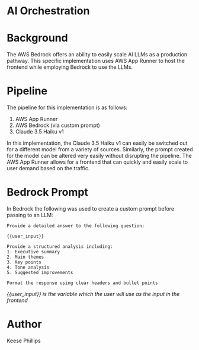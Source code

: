 # AI Orchestration

# Background 
The AWS Bedrock offers an ability to easily scale AI LLMs as a production pathway. This specific implementation uses AWS App Runner to host the frontend while employing Bedrock to use the LLMs.

# Pipeline
The pipeline for this implementation is as follows: 
1. AWS App Runner
2. AWS Bedrock (via custom prompt)
3. Claude 3.5 Haiku v1

In this implementation, the Claude 3.5 Haiku v1 can easily be switched out for a different model from a variety of sources. Similarly, the prompt created for the model can be altered very easily without disrupting the pipeline. The AWS App Runner allows for a frontend that can quickly and easily scale to user demand based on the traffic. 

# Bedrock Prompt
In Bedrock the following was used to create a custom prompt before passing to an LLM:

```
Provide a detailed answer to the following question:

{{user_input}}

Provide a structured analysis including:
1. Executive summary 
2. Main themes
3. Key points
4. Tone analysis
5. Suggested improvements

Format the response using clear headers and bullet points
```
*{{user_input}} is the variable which the user will use as the input in the frontend*

# Author
Keese Phillips